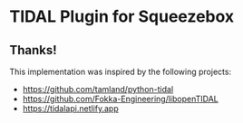# TIDAL Plugin for Squeezebox

## Thanks!

This implementation was inspired by the following projects:

* https://github.com/tamland/python-tidal
* https://github.com/Fokka-Engineering/libopenTIDAL
* https://tidalapi.netlify.app